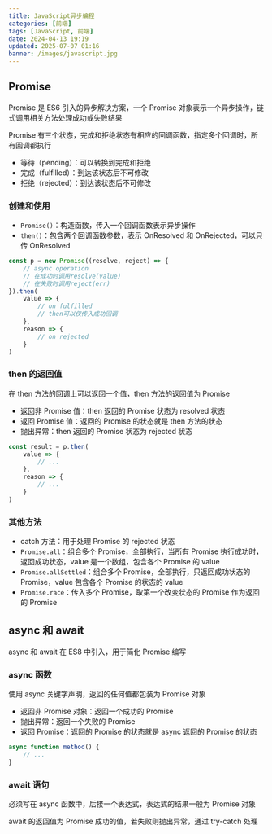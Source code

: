 ```yaml
---
title: JavaScript异步编程
categories: [前端]
tags: [JavaScript, 前端]
date: 2024-04-13 19:19
updated: 2025-07-07 01:16
banner: /images/javascript.jpg
---
```

## Promise

Promise 是 ES6 引入的异步解决方案，一个 Promise 对象表示一个异步操作，链式调用相关方法处理成功或失败结果

Promise 有三个状态，完成和拒绝状态有相应的回调函数，指定多个回调时，所有回调都执行

- 等待（pending）：可以转换到完成和拒绝
- 完成（fulfilled）：到达该状态后不可修改
- 拒绝（rejected）：到达该状态后不可修改

### 创建和使用

- `Promise()`：构造函数，传入一个回调函数表示异步操作
- `then()`：包含两个回调函数参数，表示 OnResolved 和 OnRejected，可以只传 OnResolved

```js
const p = new Promise((resolve, reject) => {
    // async operation
    // 在成功时调用resolve(value)
    // 在失败时调用reject(err)
}).then(
    value => {
        // on fulfilled
        // then可以仅传入成功回调
    },
    reason => {
        // on rejected
    }
)
```

### then 的返回值

在 then 方法的回调上可以返回一个值，then 方法的返回值为 Promise

- 返回非 Promise 值：then 返回的 Promise 状态为 resolved 状态
- 返回 Promise 值：返回的 Promise 的状态就是 then 方法的状态
- 抛出异常：then 返回的 Promise 状态为 rejected 状态

```js
const result = p.then(
    value => {
        // ...
    },
    reason => {
        // ...
    }
)
```

### 其他方法

- catch 方法：用于处理 Promise 的 rejected 状态
- `Promise.all`：组合多个 Promise，全部执行，当所有 Promise 执行成功时，返回成功状态，value 是一个数组，包含各个 Promise 的 value
- `Promise.allSettled`：组合多个 Promise，全部执行，只返回成功状态的 Promise，value 包含各个 Promise 的状态的 value
- `Promise.race`：传入多个 Promise，取第一个改变状态的 Promise 作为返回的 Promise

## async 和 await

async 和 await 在 ES8 中引入，用于简化 Promise 编写

### async 函数

使用 async 关键字声明，返回的任何值都包装为 Promise 对象

- 返回非 Promise 对象：返回一个成功的 Promise
- 抛出异常：返回一个失败的 Promise
- 返回 Promise：返回的 Promise 的状态就是 async 返回的 Promise 的状态

```js
async function method() {
    // ...
}
```

### await 语句

必须写在 async 函数中，后接一个表达式，表达式的结果一般为 Promise 对象

await 的返回值为 Promise 成功的值，若失败则抛出异常，通过 try-catch 处理
